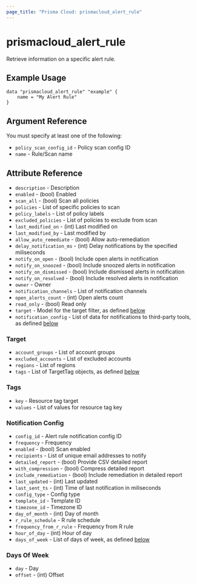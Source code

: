 ```yaml
---
page_title: "Prisma Cloud: prismacloud_alert_rule"
---
```


# prismacloud_alert_rule

Retrieve information on a specific alert rule.

## Example Usage

```hcl
data "prismacloud_alert_rule" "example" {
    name = "My Alert Rule"
}
```

## Argument Reference

You must specify at least one of the following:

* `policy_scan_config_id` - Policy scan config ID
* `name` - Rule/Scan name

## Attribute Reference

* `description` - Description
* `enabled` - (bool) Enabled
* `scan_all` - (bool) Scan all policies
* `policies` - List of specific policies to scan
* `policy_labels` - List of policy labels
* `excluded_policies` - List of policies to exclude from scan
* `last_modified_on` - (int) Last modified on
* `last_modified_by` - Last modified by
* `allow_auto_remediate` - (bool) Allow auto-remediation
* `delay_notification_ms` - (int) Delay notifications by the specified miliseconds
* `notify_on_open` - (bool) Include open alerts in notification
* `notify_on_snoozed` - (bool) Include snoozed alerts in notification
* `notify_on_dismissed` - (bool) Include dismissed alerts in notification
* `notify_on_resolved` - (bool) Include resolved alerts in notification
* `owner` - Owner
* `notification_channels` - List of notification channels
* `open_alerts_count` - (int) Open alerts count
* `read_only` - (bool) Read only
* `target` - Model for the target filter, as defined [below](#target)
* `notification_config` - List of data for notifications to third-party tools, as defined [below](#notification-config)

### Target

* `account_groups` - List of account groups
* `excluded_accounts` - List of excluded accounts
* `regions` - List of regions
* `tags` - List of TargetTag objects, as defined [below](#tags)

### Tags

* `key` - Resource tag target
* `values` - List of values for resource tag key

### Notification Config

* `config_id` - Alert rule notification config ID
* `frequency` - Frequency
* `enabled` - (bool) Scan enabled
* `recipients` - List of unique email addresses to notify
* `detailed_report` - (bool) Provide CSV detailed report
* `with_compression` - (bool) Compress detailed report
* `include_remediation` - (bool) Include remediation in detailed report
* `last_updated` - (int) Last updated
* `last_sent_ts` - (int) Time of last notification in miliseconds
* `config_type` - Config type
* `template_id` - Template ID
* `timezone_id` - Timezone ID
* `day_of_month` - (int) Day of month
* `r_rule_schedule` - R rule schedule
* `frequency_from_r_rule` - Frequency from R rule
* `hour_of_day` - (int) Hour of day
* `days_of_week` - List of days of week, as defined [below](#days-of-week)

### Days Of Week

* `day` - Day
* `offset` - (int) Offset
